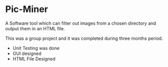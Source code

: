 # Pic-Miner
A Software tool which can filter out images from a chosen directory and output them in an HTML file.

This was a group project and it was completed during three months period.

* Unit Testing was done
* GUI designed
* HTML File Designed
